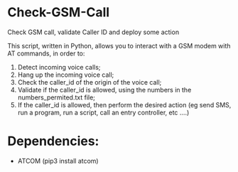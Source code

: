 # Check-GSM-Call

Check GSM call, validate Caller ID and deploy some action

This script, written in Python, allows you to interact with a GSM modem with AT commands, in order to:
1. Detect incoming voice calls;
2. Hang up the incoming voice call;
3. Check the caller_id of the origin of the voice call;
4. Validate if the caller_id is allowed, using the numbers in the numbers_permited.txt file;
5. If the caller_id is allowed, then perform the desired action (eg send SMS, run a program, run a script, call an entry controller, etc ....)

# Dependencies:

- ATCOM (pip3 install atcom)
